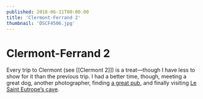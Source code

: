 ```yaml
---
published: 2018-06-11T00:00:00
title: 'Clermont-Ferrand 2'
thumbnail: 'DSCF4506.jpg'
---
```

# Clermont-Ferrand 2

Every trip to Clermont (see [[Clermont 2]]) is a treat—though I have less to show for it than the previous trip. I had a better time, though, meeting a great dog, another photographer, finding [a great pub](https://www.the-salvation-jane.fr), and finally visiting [Le Saint Eutrope’s cave](http://www.sainteutrope.com).
